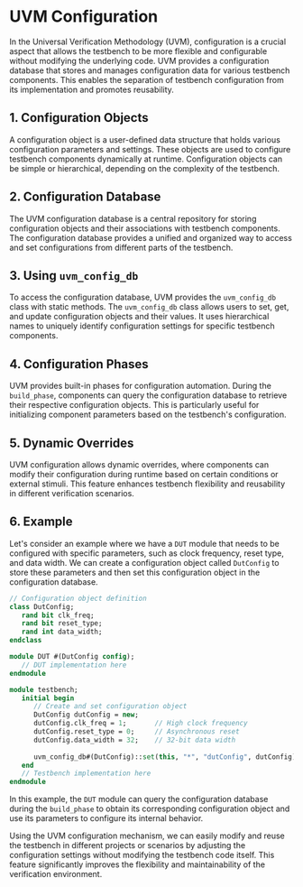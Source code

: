 # UVM Configuration

In the Universal Verification Methodology (UVM), configuration is a crucial aspect that allows the testbench to be more flexible and configurable without modifying the underlying code. UVM provides a configuration database that stores and manages configuration data for various testbench components. This enables the separation of testbench configuration from its implementation and promotes reusability.

## 1. Configuration Objects

A configuration object is a user-defined data structure that holds various configuration parameters and settings. These objects are used to configure testbench components dynamically at runtime. Configuration objects can be simple or hierarchical, depending on the complexity of the testbench.

## 2. Configuration Database

The UVM configuration database is a central repository for storing configuration objects and their associations with testbench components. The configuration database provides a unified and organized way to access and set configurations from different parts of the testbench.

## 3. Using `uvm_config_db`

To access the configuration database, UVM provides the `uvm_config_db` class with static methods. The `uvm_config_db` class allows users to set, get, and update configuration objects and their values. It uses hierarchical names to uniquely identify configuration settings for specific testbench components.

## 4. Configuration Phases

UVM provides built-in phases for configuration automation. During the `build_phase`, components can query the configuration database to retrieve their respective configuration objects. This is particularly useful for initializing component parameters based on the testbench's configuration.

## 5. Dynamic Overrides

UVM configuration allows dynamic overrides, where components can modify their configuration during runtime based on certain conditions or external stimuli. This feature enhances testbench flexibility and reusability in different verification scenarios.

## 6. Example

Let's consider an example where we have a `DUT` module that needs to be configured with specific parameters, such as clock frequency, reset type, and data width. We can create a configuration object called `DutConfig` to store these parameters and then set this configuration object in the configuration database.

```systemverilog
// Configuration object definition
class DutConfig;
   rand bit clk_freq;
   rand bit reset_type;
   rand int data_width;
endclass

module DUT #(DutConfig config);
   // DUT implementation here
endmodule

module testbench;
   initial begin
      // Create and set configuration object
      DutConfig dutConfig = new;
      dutConfig.clk_freq = 1;       // High clock frequency
      dutConfig.reset_type = 0;     // Asynchronous reset
      dutConfig.data_width = 32;    // 32-bit data width
      
      uvm_config_db#(DutConfig)::set(this, "*", "dutConfig", dutConfig);
   end
   // Testbench implementation here
endmodule
```

In this example, the `DUT` module can query the configuration database during the `build_phase` to obtain its corresponding configuration object and use its parameters to configure its internal behavior.

Using the UVM configuration mechanism, we can easily modify and reuse the testbench in different projects or scenarios by adjusting the configuration settings without modifying the testbench code itself. This feature significantly improves the flexibility and maintainability of the verification environment.
